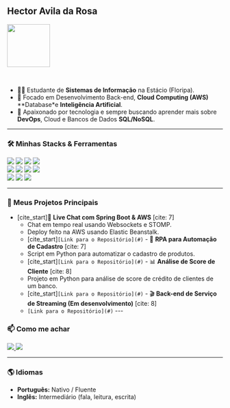 ## Hector Avila da Rosa

<p>
  <img src="https://media.giphy.com/media/v1.Y2lkPTc5MGI3NjExM3hxdWJ1YWlyY2F6cWY4aW5xMWRqN214b2w0ZGRzN2J1eDF0MnZqZSZlcD12MV9pbnRlcm5hbF9naWZfYnlfaWQmY3Q9Zw/qgQUGGAC3Pfv687qPC/giphy.gif" width="100" />
</p>

<br>

- 👨‍💻 Estudante de **Sistemas de Informação** na Estácio (Floripa).
- 🚀 Focado em Desenvolvimento Back-end, **Cloud Computing (AWS)** **Database*e **Inteligência Artificial**.
- 🧠 Apaixonado por tecnologia e sempre buscando aprender mais sobre **DevOps**, Cloud e Bancos de Dados **SQL/NoSQL**.

---

### 🛠️ Minhas Stacks & Ferramentas

<p align="left">
  <a href="#"><img src="https://img.shields.io/badge/Python-3776AB?style=for-the-badge&logo=python&logoColor=white" /></a>
  <a href="#"><img src="https://img.shields.io/badge/Java-ED8B00?style=for-the-badge&logo=openjdk&logoColor=white" /></a>
  <a href="#"><img src="https://img.shields.io/badge/Spring-6DB33F?style=for-the-badge&logo=spring&logoColor=white" /></a>
  <a href="#"><img src="https://img.shields.io/badge/HTML5-E34F26?style=for-the-badge&logo=html5&logoColor=white" /></a>
  <br>
  <a href="#"><img src="https://img.shields.io/badge/AWS-232F3E?style=for-the-badge&logo=amazon-aws&logoColor=white" /></a>
  <a href="#"><img src="https://img.shields.io/badge/Docker-2496ED?style=for-the-badge&logo=docker&logoColor=white" /></a>
  <a href="#"><img src="https://img.shields.io/badge/Kubernetes-326CE5?style=for-the-badge&logo=kubernetes&logoColor=white" /></a>
  <a href="#"><img src="https://img.shields.io/badge/Linux-FCC624?style=for-the-badge&logo=linux&logoColor=black" /></a>
  <br>
  <a href="#"><img src="https://img.shields.io/badge/SQL-000000?style=for-the-badge&logo=postgresql&logoColor=white" /></a>
  <a href="#"><img src="https://img.shields.io/badge/Git-F05032?style=for-the-badge&logo=git&logoColor=white" /></a>
  <a href="#"><img src="https://img.shields.io/badge/APIs_Rest-000000?style=for-the-badge&logo=readme&logoColor=white" /></a>
</p>

---


### 📂 Meus Projetos Principais

- [cite_start]💬 **Live Chat com Spring Boot & AWS** [cite: 7]
  - Chat em tempo real usando Websockets e STOMP.
  - Deploy feito na AWS usando Elastic Beanstalk.
  - [cite_start]`[Link para o Repositório](#)` - 🤖 **RPA para Automação de Cadastro** [cite: 7]
  - Script em Python para automatizar o cadastro de produtos.
  - [cite_start]`[Link para o Repositório](#)` - 📊 **Análise de Score de Cliente** [cite: 8]
  - Projeto em Python para análise de score de crédito de clientes de um banco.
  - [cite_start]`[Link para o Repositório](#)` - 🎬 **Back-end de Serviço de Streaming (Em desenvolvimento)** [cite: 8]
  - `[Link para o Repositório](#)` ---

### 📫 Como me achar

<p>
  <a href="mailto:hectoravllr@gmail.com" target="_blank">
    <img src="https://img.shields.io/badge/Gmail-D14836?style=for-the-badge&logo=gmail&logoColor=white" />
  </a>
  
  <a href="LINK_DO_SEU_LINKEDIN" target="_blank">
    <img src="https://img.shields.io/badge/LinkedIn-0077B5?style=for-the-badge&logo=linkedin&logoColor=white" />
  </a>
</p>

---

### 🌎 Idiomas

- **Português:** Nativo / Fluente
- **Inglês:** Intermediário (fala, leitura, escrita)
